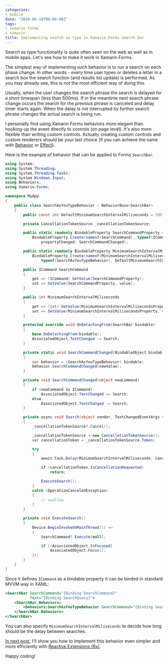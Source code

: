 ```yaml
---
categories:
- mobile
date: "2018-06-18T00:00:00Z"
tags:
- xamarin forms
- xamarin
title: Implementing search as type in Xamarin.Forms search bar
---
```


Search as type functionality is quite often seen on the web as well as in mobile apps. Let's see how to make it work in Xamarin.Forms.


The simplest way of implementing such behavior is to run a search on each phase change. In other words - every time user types or deletes a letter in a search box the search function (and results list update) is performed. As you may already see, this is not the most efficient way of doing this.

Usually, when the user changes the search phrase the search is delayed for a short timespan (less than 500ms). If in the meantime next search phrase change occurs the search for the previous phrase is canceled and delay timer starts again. When the delay is not interrupted by further search phrase changes the actual search is being run.

I personally find using Xamarin.Forms behaviors more elegant than hooking-up the event directly to controls (on page level). It's also more flexible than writing custom controls. Actually creating custom controls and custom renderers should be your last choice (if you can achieve the same with [Behavior](https://docs.microsoft.com/en-us/xamarin/xamarin-forms/app-fundamentals/behaviors/) or [Effect](https://docs.microsoft.com/en-us/xamarin/xamarin-forms/app-fundamentals/effects/)).

Here is the example of behavior that can be applied to Forms `SearchBar`.

```csharp
using System;
using System.Threading;
using System.Threading.Tasks;
using System.Windows.Input;
using Behaviors;
using Xamarin.Forms;

namespace MyApp
{
    public class SearchAsYouTypeBehavior : BehaviorBase<SearchBar>
    {
        public const int DefaultMinimumSearchIntervalMiliseconds = 300;

        private CancellationTokenSource _cancellationTokenSource;

        public static readonly BindableProperty SearchCommandProperty =
            BindableProperty.Create(nameof(SearchCommand), typeof(ICommand), typeof(SearchAsYouTypeBehavior),
                propertyChanged: SearchCommandChanged);

        public static readonly BindableProperty MinimumSearchIntervalMilisecondsProperty =
            BindableProperty.Create(nameof(MinimumSearchIntervalMiliseconds), typeof(int),
                typeof(SearchAsYouTypeBehavior), DefaultMinimumSearchIntervalMiliseconds);

        public ICommand SearchCommand
        {
            get => (ICommand) GetValue(SearchCommandProperty);
            set => SetValue(SearchCommandProperty, value);
        }

        public int MinimumSearchIntervalMiliseconds
        {
            get => (int) GetValue(MinimumSearchIntervalMilisecondsProperty);
            set => SetValue(MinimumSearchIntervalMilisecondsProperty, value);
        }

        protected override void OnDetachingFrom(SearchBar bindable)
        {
            base.OnDetachingFrom(bindable);
            AssociatedObject.TextChanged -= Search;
        }

        private static void SearchCommandChanged(BindableObject bindable, object oldValue, object newValue)
        {
            var behavior = (SearchAsYouTypeBehavior) bindable;
            behavior.SearchCommandChanged(newValue);
        }

        private void SearchCommandChanged(object newCommand)
        {
            if (newCommand is ICommand)
                AssociatedObject.TextChanged += Search;
            else
                AssociatedObject.TextChanged -= Search;
        }

        private async void Search(object sender, TextChangedEventArgs textChangedEventArgs)
        {
            _cancellationTokenSource?.Cancel();

            _cancellationTokenSource = new CancellationTokenSource();
            var cancellationToken = _cancellationTokenSource.Token;

            try
            {
                await Task.Delay(MinimumSearchIntervalMiliseconds, cancellationToken);

                if (cancellationToken.IsCancellationRequested)
                    return;

                ExecuteSearch();
            }
            catch (OperationCanceledException)
            {
                // swallow
            }
        }

        private void ExecuteSearch()
        {
            Device.BeginInvokeOnMainThread(() =>
            {
                SearchCommand?.Execute(null);

                if (!AssociatedObject.IsFocused)
                    AssociatedObject.Focus();
            });
        }
    }
}
```

Since it defines `ICommand` as a bindable property it can be binded in standard MVVM way in XAML:

```xml
<SearchBar SearchCommand="{Binding SearchCommand}"
           Text="{Binding SearchQuery}">
    <SearchBar.Behaviors>
        <behaviors:SearchAsYouTypeBehavior SearchCommand="{Binding SearchCommand}" />
    </SearchBar.Behaviors>
</SearchBar>
```

You can also specify `MinimumSearchIntervalMiliseconds` to decide how long should be the delay between searches.

[In next post](/posts/2018/search-as-you-type-in-xamarin-forms-part-2), I'll show you how to implement this behavior even simpler and more efficiently with [Reactive Extensions (Rx)](https://github.com/dotnet/reactive).

Happy coding!
